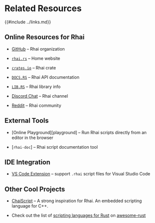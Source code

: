 Related Resources
=================

{{#include ../links.md}}


Online Resources for Rhai
-------------------------

* [GitHub](https://github.com/rhaiscript) &ndash; Rhai organization

* [`rhai.rs`](https://rhai.rs) &ndash; Home website

* [`crates.io`](https://crates.io/crates/rhai) &ndash; Rhai crate

* [`DOCS.RS`](https://docs.rs/rhai) &ndash; Rhai API documentation

* [`LIB.RS`](https://lib.rs/crates/rhai) &ndash; Rhai library info

* [Discord Chat](https://discord.gg/HquqbYFcZ9) &ndash; Rhai channel

* [Reddit](https://www.reddit.com/r/Rhai) &ndash; Rhai community


External Tools
--------------

* [Online Playground][playground] &ndash; Run Rhai scripts directly from an editor in the browser

* [`rhai-doc`] &ndash; Rhai script documentation tool


IDE Integration
---------------

* [VS Code Extension](https://marketplace.visualstudio.com/items?itemName=rhaiscript.vscode-rhai) &ndash; support `.rhai` script files for Visual Studio Code


Other Cool Projects
-------------------

* [ChaiScript](http://chaiscript.com) &ndash; A strong inspiration for Rhai.  An embedded scripting language for C++.

* Check out the list of [scripting languages for Rust](https://github.com/rust-unofficial/awesome-rust#scripting) on [awesome-rust](https://github.com/rust-unofficial/awesome-rust)
